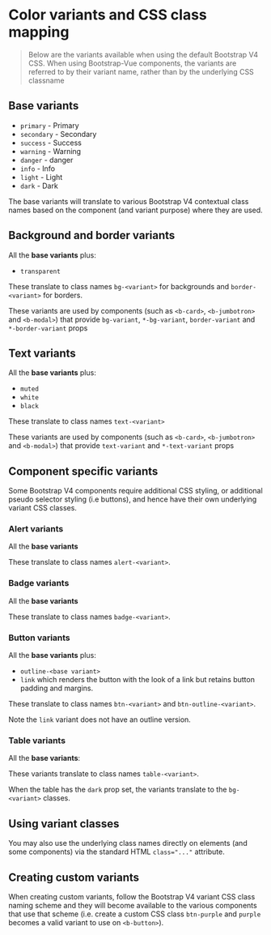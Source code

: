 # Color variants and CSS class mapping

> Below are the variants available when using the default Bootstrap V4 CSS. When using Bootstrap-Vue
> components, the variants are referred to by their variant name, rather than by the underlying CSS
> classname

## Base variants

- `primary` - <span class="text-primary">Primary</span>
- `secondary` - <span class="text-secondary">Secondary</span>
- `success` - <span class="text-success">Success</span>
- `warning` - <span class="text-warning">Warning</span>
- `danger` - <span class="text-danger">danger</span>
- `info` - <span class="text-info">Info</span>
- `light` - <span class="text-light">Light</span>
- `dark` - <span class="text-dark">Dark</span>

The base variants will translate to various Bootstrap V4 contextual class names based on the
component (and variant purpose) where they are used.

## Background and border variants

All the **base variants** plus:

- `transparent`

These translate to class names `bg-<variant>` for backgrounds and `border-<variant>` for borders.

These variants are used by components (such as `<b-card>`, `<b-jumbotron>` and `<b-modal>`) that
provide `bg-variant`, `*-bg-variant`, `border-variant` and `*-border-variant` props

## Text variants

All the **base variants** plus:

- `muted`
- `white`
- `black`

These translate to class names `text-<variant>`

These variants are used by components (such as `<b-card>`, `<b-jumbotron>` and `<b-modal>`) that
provide `text-variant` and `*-text-variant` props

## Component specific variants

Some Bootstrap V4 components require additional CSS styling, or additional pseudo selector styling
(i.e buttons), and hence have their own underlying variant CSS classes.

### Alert variants

All the **base variants**

These translate to class names `alert-<variant>`.

### Badge variants

All the **base variants**

These translate to class names `badge-<variant>`.

### Button variants

All the **base variants** plus:

- `outline-<base variant>`
- `link` which renders the button with the look of a link but retains button padding and margins.

These translate to class names `btn-<variant>` and `btn-outline-<variant>`.

Note the `link` variant does not have an outline version.

### Table variants

All the **base variants**:

These variants translate to class names `table-<variant>`.

When the table has the `dark` prop set, the variants translate to the `bg-<variant>` classes.

## Using variant classes

You may also use the underlying class names directly on elements (and some components) via the
standard HTML `class="..."` attribute.

## Creating custom variants

When creating custom variants, follow the Bootstrap V4 variant CSS class naming scheme and they will
become available to the various components that use that scheme (i.e. create a custom CSS class
`btn-purple` and `purple` becomes a valid variant to use on `<b-button>`).
